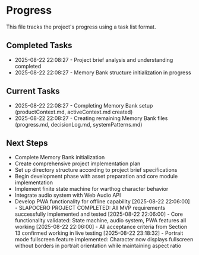 # Progress

This file tracks the project's progress using a task list format.

## Completed Tasks

* 2025-08-22 22:08:27 - Project brief analysis and understanding completed
* 2025-08-22 22:08:27 - Memory Bank structure initialization in progress

## Current Tasks

* 2025-08-22 22:08:27 - Completing Memory Bank setup (productContext.md, activeContext.md created)
* 2025-08-22 22:08:27 - Creating remaining Memory Bank files (progress.md, decisionLog.md, systemPatterns.md)

## Next Steps

* Complete Memory Bank initialization
* Create comprehensive project implementation plan
* Set up directory structure according to project brief specifications
* Begin development phase with asset preparation and core module implementation
* Implement finite state machine for warthog character behavior
* Integrate audio system with Web Audio API
* Develop PWA functionality for offline capability
[2025-08-22 22:06:00] - SLAPOCERO PROJECT COMPLETED: All MVP requirements successfully implemented and tested
[2025-08-22 22:06:00] - Core functionality validated: State machine, audio system, PWA features all working
[2025-08-22 22:06:00] - All acceptance criteria from Section 13 confirmed working in live testing
[2025-08-22 23:18:32] - Portrait mode fullscreen feature implemented: Character now displays fullscreen without borders in portrait orientation while maintaining aspect ratio
